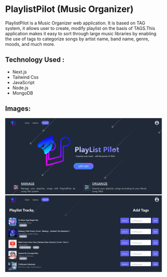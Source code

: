 # PlaylistPilot (Music Organizer)

PlaylistPilot is a Music Organizer web application. It is based on TAG system, it allows user to create, modify playlist on the basis of TAGS.This application makes it easy to sort through large music libraries by enabling the use of tags to categorize songs by artist name, band name, genre, moods, and much more.


## Technology Used :
* Next.js 
* Tailwind Css 
* JavaScript 
* Node.js 
* MongoDB

## Images:
![Index](./public/index.jpg)
![Index](./public/tags.jpg)


<!-- [Link to the Project](https://vmartfrontend.onrender.com/ "V-Mart") -->    


